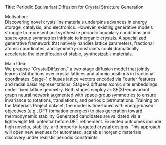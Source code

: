 Title: Periodic Equivariant Diffusion for Crystal Structure Generation

Motivation:  
Discovering novel crystalline materials underpins advances in energy storage, catalysis, and electronics. However, existing generative models struggle to represent and synthesize periodic boundary conditions and space‐group symmetries intrinsic to inorganic crystals. A specialized generative framework that natively handles lattice parameters, fractional atomic coordinates, and symmetry constraints could dramatically accelerate the identification of stable, synthesizable materials.

Main Idea:  
We propose “CrystalDiffusion,” a two‐stage diffusion model that jointly learns distributions over crystal lattices and atomic positions in fractional coordinates. Stage-1 diffuses lattice vectors encoded via Fourier features and radial basis representations; Stage-2 diffuses atomic site embeddings under fixed lattice geometry. Both stages employ an SE(3)-equivariant graph neural network augmented with space‐group symmetries to ensure invariance to rotations, translations, and periodic permutations. Training on the Materials Project dataset, the model is fine-tuned with energy‐based objectives (e.g., DFT formation energies) to bias generation toward thermodynamic stability. Generated candidates are validated via a lightweight ML potential before DFT refinement. Expected outcomes include high novelty, stability, and property‐targeted crystal designs. This approach will open new avenues for automated, scalable inorganic materials discovery under realistic periodic constraints.